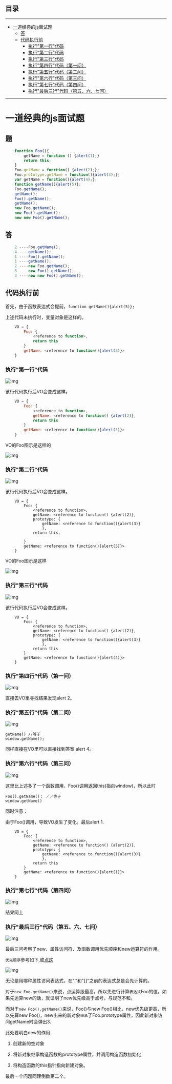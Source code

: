 ## 目录
---
- [一道经典的js面试题](#一道经典的js面试题)
  - [答](#答)
  - [代码执行前](#代码执行前)
    - [执行"第一行"代码](#执行"第一行"代码)
    - [执行"第二行"代码](#执行"第二行"代码)
    - [执行"第三行"代码](#执行"第三行"代码)
    - [执行"第四行"代码（第一问）](#执行"第四行"代码第一问)
    - [执行"第五行"代码（第二问）](#执行"第五行"代码第二问)
    - [执行"第六行"代码（第三问）](#执行"第六行"代码第三问)
    - [执行"第七行"代码（第四问）](#执行"第七行"代码第四问)
    - [执行"最后三行"代码（第五、六、七问）](#执行"最后三行"代码第五、六、七问)
---

# 一道经典的js面试题

## 题

```js
    function Foo(){
        getName = function () {alert(1);}
        return this;
    }
    Foo.getName = function() {alert(2);};
    Foo.prototype.getName = function(){alert(3);};
    var getName = function(){alert(4);};
    function getName(){alert(5)};
    Foo.getName();
    getName();
    Foo().getName();
    getName();
    new Foo.getName();
    new Foo().getName();    
    new new Foo().getName();
```

## 答

```js
    2 ----Foo.getName();
    4 ----getName();
    1 ----Foo().getName();
    1 ----getName();
    2 ----new Foo.getName();
    3 ----new Foo().getName();
    3 ----new new Foo().getName();
```

## 代码执行前

首先，由于函数表达式会提前，`function getName(){alert(5)};`

上述代码未执行时，变量对象是这样的。

```js
    VO = {
        Foo: {
            <reference to function>,
            return this
        }
        getName: <reference to function(){alert(5)}>
    }
```

### 执行"第一行"代码

![img](https://segmentfault.com/img/bVsWb1)

该行代码执行后VO会变成这样。

```js
    VO = {
        Foo: { 
            <reference to function>,
            getName: <reference to function() {alert(2)},
            return this
        }
        getName: <reference to function(){alert(5)}>
    }
```

VO的Foo图示是这样的

![img](https://segmentfault.com/img/bVsWcr)

### 执行"第二行"代码

![img](https://segmentfault.com/img/bVsWcw)

该行代码执行后VO会变成这样。

```
    VO = {
        Foo: { 
            <reference to function>,
            getName: <reference to function() {alert(2)},
            prototype: {
                getName: <reference to function(){alert(3)}
                },
            return this,
                
        }
        getName: <reference to function(){alert(5)}>
    }
```

VO的Foo图示是这样

![img](https://segmentfault.com/img/bVsWcR)

### 执行"第三行"代码

![img](https://segmentfault.com/img/bVsWcV)

该行代码执行后VO会变成这样。

```
    VO = {
        Foo: { 
            <reference to function>,
            getName: <reference to function() {alert(2)},
            prototype: {
                getName: <reference to function(){alert(3)}
                },
            return this
        }
        getName: <reference to function(){alert(4)}>
    }
```

### 执行"第四行"代码（第一问）

![img](https://segmentfault.com/img/bVsWc3)

直接去VO里寻找结果发现alert 2。

### 执行"第五行"代码（第二问）

![img](https://segmentfault.com/img/bVsWdc)

```
getName() //等于
window.getName();
```

同样直接在VO里可以直接找到答案 alert 4。

### 执行"第六行"代码（第三问）

![img](https://segmentfault.com/img/bVsWdh)

这里比上述多了一个函数调用，Foo()调用返回this(指向window)，所以此时

```
Foo().getName()； ／／等于
window.getName()
```

同时注意：

由于Foo()调用，导致VO发生了变化。最后alert 1.

```
    VO = {
        Foo: { 
            <reference to function>,
            getName: <reference to function() {alert(2)},
            prototype: {
                getName: <reference to function(){alert(3)}
                },
            return this
        }
        getName: <reference to function(){alert(1)}>
    }
```

### 执行"第七行"代码（第四问）

![img](https://segmentfault.com/img/bVsWdo)

结果同上

### 执行"最后三行"代码（第五、六、七问）

![img](https://segmentfault.com/img/bVsWdW)

最后三问考察了new、属性访问符、及函数调用优先顺序和new运算符的作用。

`优先顺序`参考如下,或[点这](https://developer.mozilla.org/zh-CN/docs/Web/JavaScript/Reference/Operators/Operator_Precedence)

![img](https://segmentfault.com/img/bVsWd9)

无论是用哪种属性访问表达式，在"."和"[]"之前的表达式总是会先计算的。

对于`new Foo.getName()`来说，点运算级最高，所以先进行计算`表达式`Foo的值。如果先运算new的话，就证明了new优先级高于点号，与规范不和。

而对于`new Foo().getName()`来说，Foo()与new Foo()相比，new优先级更高，所以先算new Foo()，new出来的新对象`继承`了Foo.prototype属性，因此新对象访问getName时会弹出3.

此处要明白new的作用

1. 创建新的空对象

2. 将新对象继承构造函数的prototype属性，并调用构造函数初始化

3. 将构造函数的this指针指向新建对象。

最后一个问题同理倒数第二个。

